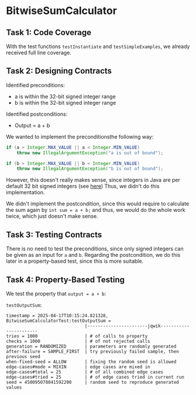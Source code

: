 # BitwiseSumCalculator

## Task 1: Code Coverage

With the test functions `testInstantiate` and `testSimpleExamples`, we already received full line coverage.


## Task 2: Designing Contracts
Identified preconditions:
- a is within the 32-bit signed integer range
- b is within the 32-bit signed integer range

Identified postconditions:
- Output = a + b

We wanted to implement the preconditionsthe following way:

```java
if (a > Integer.MAX_VALUE || a < Integer.MIN_VALUE)
	throw new IllegalArgumentException("a is out of bound");

if (b > Integer.MAX_VALUE || b < Integer.MIN_VALUE)
	throw new IllegalArgumentException("b is out of bound");
```
However, this doesn't really makes sense, since integers in Java are per default 32 bit signed integers (see [here](https://docs.oracle.com/en/java/javase/21/docs/api/java.base/java/lang/Integer.html)) Thus, we didn't do this implementation.

We didn't implement the postcondition, since this would require to calculate the sum again by `int sum = a + b;` and thus, we would do the whole work twice, which just doesn't make sense.


## Task 3: Testing Contracts

There is no need to test the preconditions, since only signed integers can be given as an input for `a` and `b`. Regarding the postcondition, we do this later in a property-based test, since this is more suitable.


## Task 4: Property-Based Testing
We test the property that `output = a + b`:

`testOutputSum`:
```text
timestamp = 2025-04-17T10:15:24.821328, BitwiseSumCalculatorTest:testOutputSum = 
                              |-----------------------jqwik-----------------------
tries = 1000                  | # of calls to property
checks = 1000                 | # of not rejected calls
generation = RANDOMIZED       | parameters are randomly generated
after-failure = SAMPLE_FIRST  | try previously failed sample, then previous seed
when-fixed-seed = ALLOW       | fixing the random seed is allowed
edge-cases#mode = MIXIN       | edge cases are mixed in
edge-cases#total = 25         | # of all combined edge cases
edge-cases#tried = 25         | # of edge cases tried in current run
seed = 450095078041592200     | random seed to reproduce generated values
```